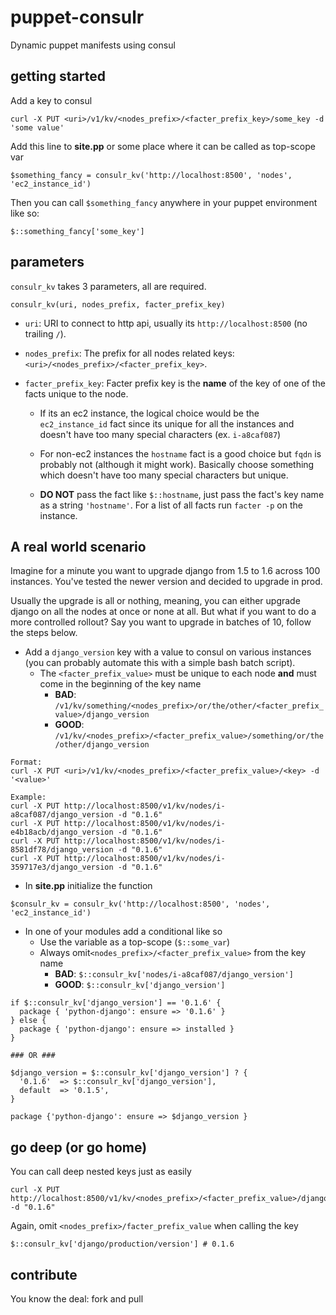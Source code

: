 # puppet-consulr
Dynamic puppet manifests using consul

## getting started
Add a key to consul
```
curl -X PUT <uri>/v1/kv/<nodes_prefix>/<facter_prefix_key>/some_key -d 'some value'
```

Add this line to **site.pp** or some place where it can be called as top-scope var
```
$something_fancy = consulr_kv('http://localhost:8500', 'nodes', 'ec2_instance_id')
```

Then you can call `$something_fancy` anywhere in your puppet environment like so:
```
$::something_fancy['some_key']
```

## parameters
`consulr_kv` takes 3 parameters, all are required.
```
consulr_kv(uri, nodes_prefix, facter_prefix_key)
```

* `uri`: URI to connect to http api, usually its `http://localhost:8500` (no trailing `/`).
 
* `nodes_prefix`: The prefix for all nodes related keys: `<uri>/<nodes_prefix>/<facter_prefix_key>`.

* `facter_prefix_key`: Facter prefix key is the **name** of the key of one of the facts unique to the node.

  * If its an ec2 instance, the logical choice would be the `ec2_instance_id` fact since its unique for all the instances and doesn't have too many special characters (ex. `i-a8caf087`)

  * For non-ec2 instances the `hostname` fact is a good choice but `fqdn` is probably not (although it might work). Basically choose something which doesn't have too many special characters but unique.

  * **DO NOT** pass the fact like `$::hostname`, just pass the fact's key name as a string `'hostname'`. For a list of all facts run `facter -p` on the instance.

## A real world scenario
Imagine for a minute you want to upgrade django from 1.5 to 1.6 across 100 instances. You've tested the newer version and decided to upgrade in prod.

Usually the upgrade is all or nothing, meaning, you can either upgrade django on all the nodes at once or none at all. But what if you want to do a more controlled rollout? Say you want to upgrade in batches of 10, follow the steps below.

* Add a `django_version` key with a value to consul on various instances (you can probably automate this with a simple bash batch script).
  * The `<facter_prefix_value>` must be unique to each node **and** must come in the beginning of the key name
    * **BAD**: `/v1/kv/something/<nodes_prefix>/or/the/other/<facter_prefix_value>/django_version`
    * **GOOD**: `/v1/kv/<nodes_prefix>/<facter_prefix_value>/something/or/the/other/django_version`
```
Format:
curl -X PUT <uri>/v1/kv/<nodes_prefix>/<facter_prefix_value>/<key> -d '<value>'

Example:
curl -X PUT http://localhost:8500/v1/kv/nodes/i-a8caf087/django_version -d "0.1.6"
curl -X PUT http://localhost:8500/v1/kv/nodes/i-e4b18acb/django_version -d "0.1.6"
curl -X PUT http://localhost:8500/v1/kv/nodes/i-8581df78/django_version -d "0.1.6"
curl -X PUT http://localhost:8500/v1/kv/nodes/i-359717e3/django_version -d "0.1.6"
```
* In **site.pp** initialize the function

```$consulr_kv = consulr_kv('http://localhost:8500', 'nodes', 'ec2_instance_id')```

* In one of your modules add a conditional like so
  * Use the variable as a top-scope (`$::some_var`)
  * Always omit`<nodes_prefix>/<facter_prefix_value>` from the key name
    * **BAD**: `$::consulr_kv['nodes/i-a8caf087/django_version']`
    * **GOOD**: `$::consulr_kv['django_version']`
```
if $::consulr_kv['django_version'] == '0.1.6' {
  package { 'python-django': ensure => '0.1.6' }
} else {
  package { 'python-django': ensure => installed }
}

### OR ###

$django_version = $::consulr_kv['django_version'] ? {
  '0.1.6'  => $::consulr_kv['django_version'],
  default  => '0.1.5',
}

package {'python-django': ensure => $django_version }
```

## go deep (or go home)
You can call deep nested keys just as easily
```
curl -X PUT http://localhost:8500/v1/kv/<nodes_prefix>/<facter_prefix_value>/django/production/version -d "0.1.6"
```
Again, omit `<nodes_prefix>/facter_prefix_value` when calling the key
```
$::consulr_kv['django/production/version'] # 0.1.6
```

## contribute
You know the deal: fork and pull
